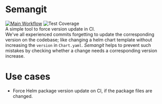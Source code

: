 # Semangit
[![Main Workflow](https://github.com/emranprojects/semangit/actions/workflows/main.yml/badge.svg)](https://github.com/emranprojects/semangit/actions/workflows/main.yml)
![Test Coverage](https://img.shields.io/endpoint?url=https://gist.githubusercontent.com/emranbm/03d07927044bdfe73aee59e6193dd8d5/raw/badge-coverage-semangit.json)  
A simple tool to force version update in CI.  
We've all experienced commits forgetting to update the corresponding version on the codebase; like changing a helm chart template without increasing the `version` in `Chart.yaml`. *Semangit* helps to prevent such mistakes by checking whether a change needs a corresponding version increase.

# Use cases
- Force Helm package version update on CI, if the package files are changed.
